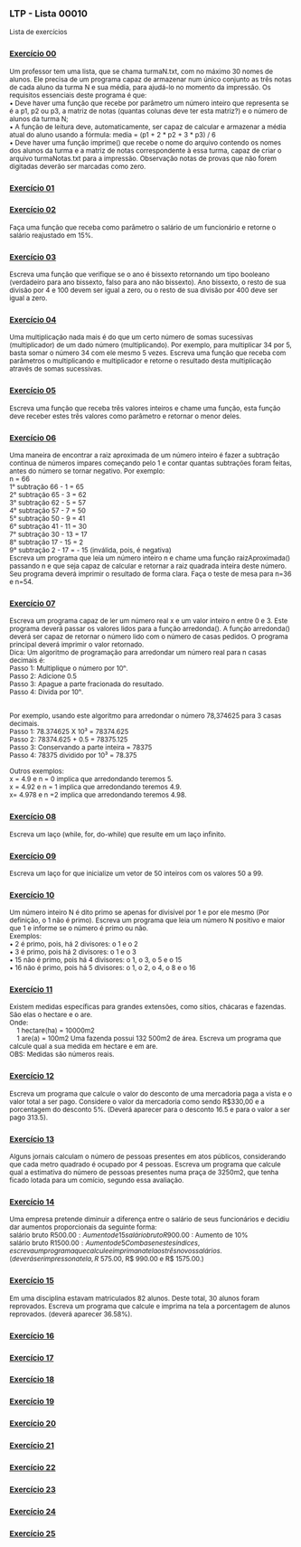 ### LTP - Lista 00010
<sub>Lista de exercícios</sub>

### <sub>[Exercício 00](https://github.com/albertocerqueira/logica-tecnica-programacao/blob/master/src/br/com/logica/tecnicas/programacao/exercicios00010/Exercicio00.java "Exercício 00")</sub>
<sub>Um professor tem uma lista, que se chama turmaN.txt, com no máximo 30 nomes de alunos. Ele precisa de um programa capaz de armazenar num único conjunto as três notas de cada aluno da turma N e sua média, para ajudá-lo no momento da impressão. Os requisitos essenciais deste programa é que:  
• Deve haver uma função que recebe por parâmetro um número inteiro que representa se é a p1, p2 ou p3, a matriz de notas (quantas colunas deve ter esta matriz?) e o número de alunos da turma N;  
• A função de leitura deve, automaticamente, ser capaz de calcular e armazenar a média atual do aluno usando a fórmula: media = (p1 + 2 * p2 + 3 * p3) / 6  
• Deve haver uma função imprime() que recebe o nome do arquivo contendo os nomes dos alunos da turma e a matriz de notas correspondente à essa turma, capaz de criar o arquivo turmaNotas.txt para a impressão. Observação notas de provas que não forem digitadas deverão ser marcadas como zero.</sub>

### <sub>[Exercício 01](https://github.com/albertocerqueira/logica-tecnica-programacao/blob/master/src/br/com/logica/tecnicas/programacao/exercicios00010/Exercicio01.java "Exercício 01")</sub>  
<sub></sub>  
	 
### <sub>[Exercício 02](https://github.com/albertocerqueira/logica-tecnica-programacao/blob/master/src/br/com/logica/tecnicas/programacao/exercicios00010/Exercicio02.java "Exercício 02")</sub>  
<sub>Faça uma função que receba como parâmetro o salário de um funcionário e retorne o salário reajustado em 15%.</sub>  
	 
### <sub>[Exercício 03](https://github.com/albertocerqueira/logica-tecnica-programacao/blob/master/src/br/com/logica/tecnicas/programacao/exercicios00010/Exercicio03.java "Exercício 03")</sub>
<sub>Escreva uma função que verifique se o ano é bissexto retornando um tipo booleano (verdadeiro para ano bissexto, falso para ano não bissexto). Ano bissexto, o resto de sua divisão por 4 e 100 devem ser igual a zero, ou o resto de sua divisão por 400 deve ser igual a zero.</sub>  

### <sub>[Exercício 04](https://github.com/albertocerqueira/logica-tecnica-programacao/blob/master/src/br/com/logica/tecnicas/programacao/exercicios00010/Exercicio04.java "Exercício 04")</sub>
<sub>Uma multiplicação nada mais é do que um certo número de somas sucessivas (multiplicador) de um dado número (multiplicando). Por exemplo, para multiplicar 34 por 5, basta somar o número 34 com ele mesmo 5 vezes. Escreva uma função que receba com parâmetros o multiplicando e multiplicador e retorne o resultado desta multiplicação através de somas sucessivas.</sub>  
	 
### <sub>[Exercício 05](https://github.com/albertocerqueira/logica-tecnica-programacao/blob/master/src/br/com/logica/tecnicas/programacao/exercicios00010/Exercicio05.java "Exercício 05")</sub>
<sub>Escreva uma função que receba três valores inteiros e chame uma função, esta função deve receber estes três valores como parâmetro e retornar o menor deles.</sub>  

### <sub>[Exercício 06](https://github.com/albertocerqueira/logica-tecnica-programacao/blob/master/src/br/com/logica/tecnicas/programacao/exercicios00010/Exercicio06.java "Exercício 06")</sub>
<sub>Uma maneira de encontrar a raiz aproximada de um número inteiro é fazer a subtração continua de números impares começando pelo 1 e contar quantas subtrações foram feitas, antes do número se tornar negativo. Por exemplo:  
n = 66  
1° subtração 66 - 1  = 65  
2° subtração 65 - 3  = 62  
3° subtração 62 - 5  = 57  
4° subtração 57 - 7  = 50  
5° subtração 50 - 9  = 41  
6° subtração 41 - 11 = 30  
7° subtração 30 - 13 = 17  
8° subtração 17 - 15 = 2  
9° subtração 2  - 17 = - 15 (inválida, pois, é negativa)  
Escreva um programa que leia um número inteiro n e chame uma função raizAproximada() passando n e que seja capaz de calcular e retornar a raiz quadrada inteira deste número. Seu programa deverá imprimir o resultado de forma clara. Faça o teste de mesa para n=36 e n=54.</sub>  

### <sub>[Exercício 07](https://github.com/albertocerqueira/logica-tecnica-programacao/blob/master/src/br/com/logica/tecnicas/programacao/exercicios00010/Exercicio07.java "Exercício 07")</sub>
<sub>Escreva um programa capaz de ler um número real x e um valor inteiro n entre 0 e 3. Este programa deverá passar os valores lidos para a função arredonda(). A função arredonda() deverá ser capaz de retornar o número lido com o número de casas pedidos. O programa principal deverá imprimir o valor retornado.  
Dica: Um algoritmo de programação para arredondar um número real para n casas decimais é:  
Passo 1: Multiplique o número por 10ⁿ.  
Passo 2: Adicione 0.5  
Passo 3: Apague a parte fracionada do resultado.  
Passo 4: Divida por 10ⁿ.  
<br />  
Por exemplo, usando este algoritmo para arredondar o número 78,374625 para 3 casas decimais.  
Passo 1: 78.374625 X 10³ = 78374.625  
Passo 2: 78374.625 + 0.5 = 78375.125  
Passo 3: Conservando a parte inteira = 78375  
Passo 4: 78375 dividido por 10³ = 78.375  
<br />
Outros exemplos:  
x = 4.9 e n = 0 implica que arredondando teremos 5.  
x = 4.92 e n = 1 implica que arredondando teremos 4.9.  
x= 4.978 e n =2 implica que arredondando teremos 4.98.</sub>  

### <sub>[Exercício 08](https://github.com/albertocerqueira/logica-tecnica-programacao/blob/master/src/br/com/logica/tecnicas/programacao/exercicios00010/Exercicio08.java "Exercício 08")</sub>
<sub>Escreva um laço (while, for, do-while) que resulte em um laço infinito.</sub>  

### <sub>[Exercício 09](https://github.com/albertocerqueira/logica-tecnica-programacao/blob/master/src/br/com/logica/tecnicas/programacao/exercicios00010/Exercicio09.java "Exercício 09")</sub>
<sub>Escreva um laço for que inicialize um vetor de 50 inteiros com os valores 50 a 99.</sub>

### <sub>[Exercício 10](https://github.com/albertocerqueira/logica-tecnica-programacao/blob/master/src/br/com/logica/tecnicas/programacao/exercicios00010/Exercicio10.java "Exercício 10")</sub>
<sub>Um número inteiro N é dito primo se apenas for divisível por 1 e por ele mesmo (Por definição, o 1 não é primo). Escreva um programa que leia um número N positivo e maior que 1 e informe se o número é primo ou não.  
Exemplos:  
• 2 é primo, pois, há 2 divisores: o 1 e o 2  
• 3 é primo, pois há 2 divisores: o 1 e o 3  
• 15 não é primo, pois há 4 divisores: o 1, o 3, o 5 e o 15  
• 16 não é primo, pois há 5 divisores: o 1, o 2, o 4, o 8 e o 16</sub>

### <sub>[Exercício 11](https://github.com/albertocerqueira/logica-tecnica-programacao/blob/master/src/br/com/logica/tecnicas/programacao/exercicios00010/Exercicio11.java "Exercício 11")</sub>
<sub>Existem medidas específicas para grandes extensões, como sítios, chácaras e fazendas. São elas o hectare e o are.  
Onde:  
&nbsp;&nbsp;&nbsp;&nbsp;1 hectare(ha) = 10000m2  
&nbsp;&nbsp;&nbsp;&nbsp;1 are(a) = 100m2
Uma fazenda possui 132 500m2 de área. Escreva um programa que calcule qual a sua medida em hectare e em are.  
OBS: Medidas são números reais.</sub>

### <sub>[Exercício 12](https://github.com/albertocerqueira/logica-tecnica-programacao/blob/master/src/br/com/logica/tecnicas/programacao/exercicios00010/Exercicio12.java "Exercício 12")</sub>
<sub>Escreva um programa que calcule o valor do desconto de uma mercadoria paga a vista e o valor total a ser pago. Considere o valor da mercadoria como sendo R$330,00 e a porcentagem do desconto 5%. (Deverá aparecer para o desconto 16.5 e para o valor a ser pago 313.5).</sub>

### <sub>[Exercício 13](https://github.com/albertocerqueira/logica-tecnica-programacao/blob/master/src/br/com/logica/tecnicas/programacao/exercicios00010/Exercicio13.java "Exercício 13")</sub>
<sub>Alguns jornais calculam o número de pessoas presentes em atos públicos, considerando que cada metro quadrado é ocupado por 4 pessoas. Escreva um programa que calcule qual a estimativa do número de pessoas presentes numa praça de 3250m2, que tenha ficado lotada para um comício, segundo essa avaliação.</sub>

### <sub>[Exercício 14](https://github.com/albertocerqueira/logica-tecnica-programacao/blob/master/src/br/com/logica/tecnicas/programacao/exercicios00010/Exercicio14.java "Exercício 14")</sub>
<sub>Uma empresa pretende diminuir a diferença entre o salário de seus funcionários e decidiu dar aumentos proporcionais da seguinte forma:  
salário bruto R$500.00 : Aumento de 15%  
salário bruto R$900.00 : Aumento de 10%  
salário bruto R$1500.00: Aumento de 5%  
Com base nestes índices, escreva um programa que calcule e imprima na tela os três novos salários. (deverá ser impresso na tela, R$ 575.00, R$ 990.00 e R$ 1575.00.)</sub>

### <sub>[Exercício 15](https://github.com/albertocerqueira/logica-tecnica-programacao/blob/master/src/br/com/logica/tecnicas/programacao/exercicios00010/Exercicio15.java "Exercício 15")</sub>
<sub>Em uma disciplina estavam matriculados 82 alunos. Deste total, 30 alunos foram reprovados. Escreva um programa que calcule e imprima na tela a porcentagem de alunos reprovados. (deverá aparecer 36.58%).</sub>

### <sub>[Exercício 16](https://github.com/albertocerqueira/logica-tecnica-programacao/blob/master/src/br/com/logica/tecnicas/programacao/exercicios00010/Exercicio16.java "Exercício 16")</sub>
<sub></sub>

### <sub>[Exercício 17](https://github.com/albertocerqueira/logica-tecnica-programacao/blob/master/src/br/com/logica/tecnicas/programacao/exercicios00010/Exercicio17.java "Exercício 17")</sub>
<sub></sub>

### <sub>[Exercício 18](https://github.com/albertocerqueira/logica-tecnica-programacao/blob/master/src/br/com/logica/tecnicas/programacao/exercicios00010/Exercicio18.java "Exercício 18")</sub>
<sub></sub>

### <sub>[Exercício 19](https://github.com/albertocerqueira/logica-tecnica-programacao/blob/master/src/br/com/logica/tecnicas/programacao/exercicios00010/Exercicio19.java "Exercício 19")</sub>
<sub></sub>

### <sub>[Exercício 20](https://github.com/albertocerqueira/logica-tecnica-programacao/blob/master/src/br/com/logica/tecnicas/programacao/exercicios00010/Exercicio20.java "Exercício 20")</sub>
<sub></sub>

### <sub>[Exercício 21](https://github.com/albertocerqueira/logica-tecnica-programacao/blob/master/src/br/com/logica/tecnicas/programacao/exercicios00010/Exercicio21.java "Exercício 21")</sub>
<sub></sub>

### <sub>[Exercício 22](https://github.com/albertocerqueira/logica-tecnica-programacao/blob/master/src/br/com/logica/tecnicas/programacao/exercicios00010/Exercicio22.java "Exercício 22")</sub>
<sub></sub>

### <sub>[Exercício 23](https://github.com/albertocerqueira/logica-tecnica-programacao/blob/master/src/br/com/logica/tecnicas/programacao/exercicios00010/Exercicio23.java "Exercício 23")</sub>
<sub></sub>

### <sub>[Exercício 24](https://github.com/albertocerqueira/logica-tecnica-programacao/blob/master/src/br/com/logica/tecnicas/programacao/exercicios00010/Exercicio24.java "Exercício 24")</sub>
<sub></sub>

### <sub>[Exercício 25](https://github.com/albertocerqueira/logica-tecnica-programacao/blob/master/src/br/com/logica/tecnicas/programacao/exercicios00010/Exercicio25.java "Exercício 25")</sub>
<sub></sub>
